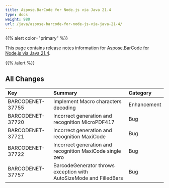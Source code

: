 ```yaml
---
title: Aspose.BarCode for Node.js via Java 21.4
type: docs
weight: 980
url: /java/aspose-barcode-for-node-js-via-java-21-4/
---
```


{{% alert color="primary" %}} 

This page contains release notes information for [Aspose.BarCode for Node.js via Java 21.4](https://downloads.aspose.com/barcode/nodejs/new-releases/aspose.barcode-for-node.js-via-java-21.4/).

{{% /alert %}} 
## **All Changes**

|**Key**|**Summary**|**Category**|
| :- | :- | :- |
|BARCODENET-37755|Implement Macro characters decoding|Enhancement|
|BARCODENET-37720|Incorrect generation and recognition MicroPDF417|Bug|
|BARCODENET-37721|Incorrect generation and recognition MaxiCode|Bug|
|BARCODENET-37722|Incorrect generation and recognition MaxiCode single zero|Bug|
|BARCODENET-37757|BarcodeGenerator throws exception with AutoSizeMode and FilledBars|Bug|